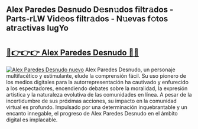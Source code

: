 ## Alex Paredes Desnudo D𝚎sn𝚞dos filtr𝚊dos - Parts-rLW Vid𝚎os filtr𝚊dos - N𝚞evas f𝚘tos atr𝚊ctivas IugYo

# <h2><a href="http://mb1luc.tromn.icu/?c=Alex+Paredes+Desnudo">🔗👉👉👉 Alex Paredes Desnudo 🔗🔗</a></h2>

[![Alex Paredes Desnudo nuevo](https://i.imgur.com/pEAQMta.gif)](http://mb1luc.tromn.icu/?c=Alex+Paredes+Desnudo)
Alex Paredes Desnudo, un personaje multifacético y estimulante, elude la comprensión fácil. Su uso pionero de los medios digitales para la autorrepresentación ha cautivado y enfurecido a los espectadores, encendiendo debates sobre la moralidad, la expresión artística y la naturaleza evolutiva de las comunidades en línea. A pesar de la incertidumbre de sus próximas acciones, su impacto en la comunidad virtual es profundo. Impulsado por una determinación inquebrantable y un encanto innegable, el progreso de Alex Paredes Desnudo en el ámbito digital es implacable.
